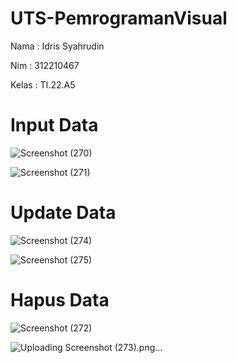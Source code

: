 # UTS-PemrogramanVisual

Nama : Idris Syahrudin

Nim : 312210467

Kelas : TI.22.A5

# Input Data
![Screenshot (270)](https://github.com/user-attachments/assets/14fda415-02e9-40d8-aaf5-6b412e552fcb)


![Screenshot (271)](https://github.com/user-attachments/assets/3628f532-8b98-444a-b3e7-88ef14dfdc67)

# Update Data
![Screenshot (274)](https://github.com/user-attachments/assets/709ad1a5-7b11-475f-afc1-4c52826aab05)

![Screenshot (275)](https://github.com/user-attachments/assets/24ef6a45-276a-42ec-952e-4a3154f029c6)

# Hapus Data
![Screenshot (272)](https://github.com/user-attachments/assets/55bbc430-e816-4481-a8fd-2cb539e44d4e)

![Uploading Screenshot (273).png…]()
